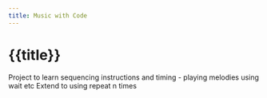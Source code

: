 ```yaml
---
title: Music with Code
---
```


# {{title}}

Project to learn sequencing instructions and timing - playing melodies using wait etc
Extend to using repeat n times
